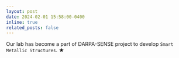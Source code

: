 ```yaml
---
layout: post
date: 2024-02-01 15:58:00-0400
inline: true
related_posts: false
---
```

   
Our lab has become a part of DARPA-SENSE project to develop `Smart Metallic Structures`. <span class="star">&#9733;</span>
 


